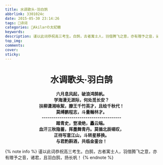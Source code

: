 ```yaml
---
title: 水调歌头·羽白鹄
abbrlink: 3301024c
date: 2015-05-30 23:14:26
tags: 🔖诗词
categories: 🍰Akilarの太妃糖
keywords:
description: 谨以此词恭祝高三考生。白鹄，古者寓士人，羽借腾飞之意，亦有赠予之音，诸君，且羽白鹄，扬长帆！
top_img:
comments:
cover:
sticky:
---
```


<center class="poem"><b>
<h1>水调歌头·羽白鹄</h1>
六月息风起，破浪鸿鹄帆。<br>
学海漫无涯际，何处觅长安？<br>
扶柳潇湘咏絮，滕王千竹英才，且绘千秋代！<br>
莫缚鹏程志，斗量翰林才。<br>
----------------------------------------<br>
踏青史，登凌绝，矗云端。<br>
血汗三秋隐蓄，挥墨舞青丹。莫循北辰嗟叹，<br>
正待写意江山，斗转星移换。<br>
与君酌斟酒，共临金銮台！<br>
</b></center>

{% note info %}
谨以此词恭祝高三考生。白鹄，古者寓士人，羽借腾飞之意，亦有赠予之音，诸君，且羽白鹄，扬长帆！
{% endnote %}
